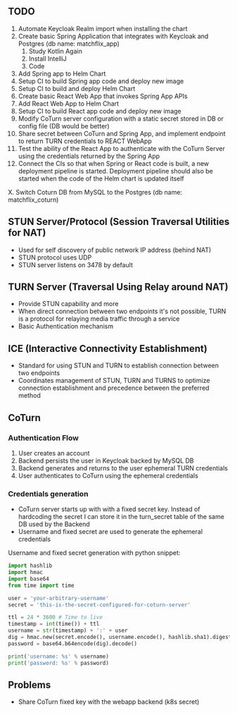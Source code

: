 

## TODO
1. Automate Keycloak Realm import when installing the chart   
2. Create basic Spring Application that integrates with Keycloak and Postgres   (db name: matchflix_app)
    1. Study Kotlin Again
    2. Install IntelliJ
    3. Code
3. Add Spring app to Helm Chart
4. Setup CI to build Spring app code and deploy new image
5. Setup CI to build and deploy Helm Chart
6. Create basic React Web App that invokes Spring App APIs
7. Add React Web App to Helm Chart
8. Setup CI to build React app code and deploy new image
9. Modify CoTurn server configuration with a static secret stored in DB or config file (DB would be better)
10. Share secret between CoTurn and Spring App, and implement endpoint to return TURN credentials to REACT WebApp
11. Test the ability of the React App to authenticate with the CoTurn Server using the credentials returned by the Spring App
12. Connect the CIs so that when Spring or React code is built, a new deployment pipeline is started. Deployment pipeline should also be started when the code of the Helm chart is updated itself

X. Switch Coturn DB from MySQL to the Postgres (db name: matchflix_coturn)

## STUN Server/Protocol (Session Traversal Utilities for NAT)
- Used for self discovery of public network IP address (behind NAT)
- STUN protocol uses UDP
- STUN server listens on 3478 by default


## TURN Server (Traversal Using Relay around NAT)
- Provide STUN capability and more
- When direct connection between two endpoints it's not possible, TURN is a protocol for relaying media traffic through a service
- Basic Authentication mechanism



## ICE (Interactive Connectivity Establishment)
- Standard for using STUN and TURN to establish connection between two endpoints
- Coordinates management of STUN, TURN and TURNS to optimize connection establishment and precedence between the preferred method





## CoTurn

### Authentication Flow
1. User creates an account
2. Backend persists the user in Keycloak backed by MySQL DB
3. Backend generates and returns to the user ephemeral TURN credentials
4. User authenticates to CoTurn using the ephemeral credentials

### Credentials generation
- CoTurn server starts up with with a fixed secret key. Instead of hardcoding the secret I can store it in the turn_secret table of the same DB used by the Backend
- Username and fixed secret are used to generate the ephemeral credentials

Username and fixed secret generation with python snippet:
```py
import hashlib
import hmac
import base64
from time import time

user = 'your-arbitrary-username'
secret = 'this-is-the-secret-configured-for-coturn-server'

ttl = 24 * 3600 # Time to live
timestamp = int(time()) + ttl
username = str(timestamp) + ':' + user
dig = hmac.new(secret.encode(), username.encode(), hashlib.sha1).digest()
password = base64.b64encode(dig).decode()

print('username: %s' % username)
print('password: %s' % password)
```



## Problems
- Share CoTurn fixed key with the webapp backend (k8s secret)


